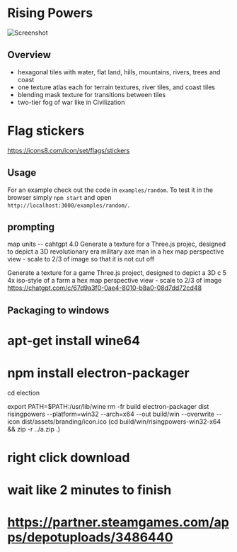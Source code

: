 # Rising Powers
 
![Screenshot](examples/random/screenshot.jpg)

## Overview

* hexagonal tiles with water, flat land, hills, mountains, rivers, trees and coast
* one texture atlas each for terrain textures, river tiles, and coast tiles
* blending mask texture for transitions between tiles
* two-tier fog of war like in Civilization

# Flag stickers
https://icons8.com/icon/set/flags/stickers

## Usage

For an example check out the code in `examples/random`. To test it in the browser
simply `npm start` and open `http://localhost:3000/examples/random/`.



## prompting
map units -- cahtgpt 4.0
Generate a texture for a Three.js projec, designed to depict a  3D revolutionary era military axe man in a hex map perspective view - scale to 2/3 of image so that it is not cut off

Generate a texture for a game Three.js project, designed to depict a 3D c 5 4x iso-style of a farm a hex map perspective view - scale to 2/3 of image
https://chatgpt.com/c/67d9a3f0-0ae4-8010-b8a0-08d7dd72cd48





## Packaging to windows

# apt-get install wine64
# npm install electron-packager
cd election

export PATH=$PATH:/usr/lib/wine
rm -fr build
electron-packager dist risingpowers --platform=win32 --arch=x64 --out build/win --overwrite --icon dist/assets/branding/icon.ico
(cd build/win/risingpowers-win32-x64 && zip -r ../a.zip .)

# right click download
# wait like 2 minutes to finish
# https://partner.steamgames.com/apps/depotuploads/3486440